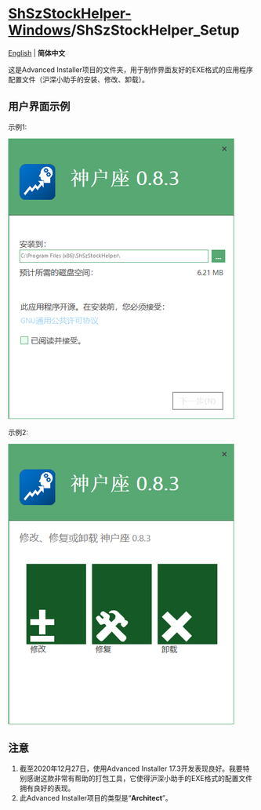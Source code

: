 # [ShSzStockHelper-Windows](https://github.com/ArvinZJC/ShSzStockHelper-Windows)/ShSzStockHelper_Setup

[English](https://github.com/ArvinZJC/ShSzStockHelper-Windows/blob/master/ShSzStockHelper_Setup/README.md) | **简体中文**

这是Advanced Installer项目的文件夹，用于制作界面友好的EXE格式的应用程序配置文件（沪深小助手的安装、修改、卸载）。

## 用户界面示例

示例1:

![UI1.png](./Images_README/UI1.png)

示例2:

![UI2.png](./Images_README/UI2.png)

## 注意

1. 截至2020年12月27日，使用Advanced Installer 17.3开发表现良好。我要特别感谢这款非常有帮助的打包工具，它使得沪深小助手的EXE格式的配置文件拥有良好的表现。
2. 此Advanced Installer项目的类型是“**Architect**”。
